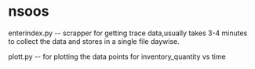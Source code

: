 # nsoos

enterindex.py -- scrapper for getting trace data,usually takes 3-4 minutes to collect the data and stores in a single file daywise.



plott.py -- for plotting the data points for inventory_quantity vs time
